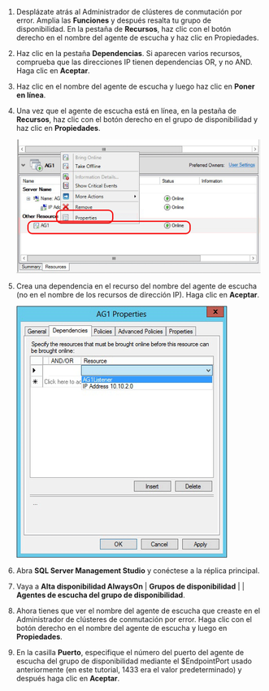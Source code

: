 1. Desplázate atrás al Administrador de clústeres de conmutación por error. Amplia las **Funciones** y después resalta tu grupo de disponibilidad. En la pestaña de **Recursos**, haz clic con el botón derecho en el nombre del agente de escucha y haz clic en Propiedades.

1. Haz clic en la pestaña **Dependencias**. Si aparecen varios recursos, comprueba que las direcciones IP tienen dependencias OR, y no AND. Haga clic en **Aceptar**.

1. Haz clic en el nombre del agente de escucha y luego haz clic en **Poner en línea**.

1. Una vez que el agente de escucha está en línea, en la pestaña de **Recursos**, haz clic con el botón derecho en el grupo de disponibilidad y haz clic en **Propiedades**.

	![Configurar el recurso de grupo de disponibilidad](./media/virtual-machines-sql-server-configure-alwayson-availability-group-listener/IC678772.gif)

1. Crea una dependencia en el recurso del nombre del agente de escucha (no en el nombre de los recursos de dirección IP). Haga clic en **Aceptar**.

	![Agregar dependencias en el nombre del agente de escucha](./media/virtual-machines-sql-server-configure-alwayson-availability-group-listener/IC678773.gif)

1. Abra **SQL Server Management Studio** y conéctese a la réplica principal.

1. Vaya a **Alta disponibilidad AlwaysOn** | **Grupos de disponibilidad** | **<AvailabilityGroupName>** | **Agentes de escucha del grupo de disponibilidad**.

3. Ahora tienes que ver el nombre del agente de escucha que creaste en el Administrador de clústeres de conmutación por error. Haga clic con el botón derecho en el nombre del agente de escucha y luego en **Propiedades**.

1. En la casilla **Puerto**, especifique el número del puerto del agente de escucha del grupo de disponibilidad mediante el $EndpointPort usado anteriormente (en este tutorial, 1433 era el valor predeterminado) y después haga clic en **Aceptar**.

<!---HONumber=Oct15_HO3-->